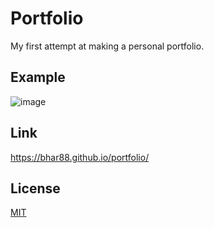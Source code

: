 # Portfolio

My first attempt at making a personal portfolio.


## Example

![image](https://user-images.githubusercontent.com/117860618/224404346-78010cdc-0b79-4652-92e2-04b77c745d5c.png)

## Link

 https://bhar88.github.io/portfolio/

## License

[MIT](https://choosealicense.com/licenses/mit/)

